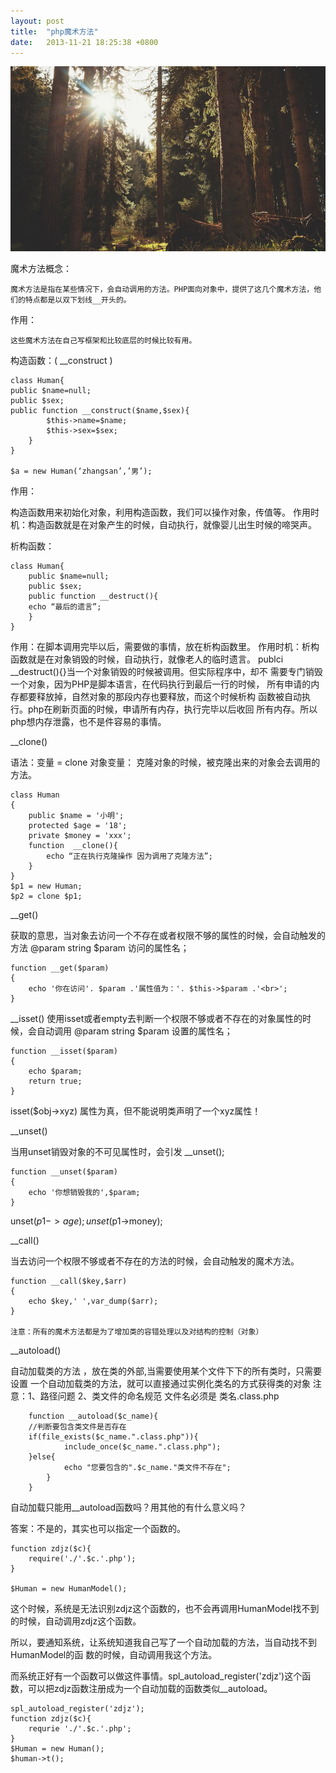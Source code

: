 ```yaml
---
layout: post
title:  "php魔术方法"
date:   2013-11-21 18:25:38 +0800
---
```

<img src="/images/fulls/02.jpg" class="fit image">


魔术方法概念：

	魔术方法是指在某些情况下，会自动调用的方法。PHP面向对象中，提供了这几个魔术方法，他们的特点都是以双下划线__开头的。

作用：

	这些魔术方法在自己写框架和比较底层的时候比较有用。

构造函数：( __construct )

	class Human{
	public $name=null;
	public $sex;
	public function __construct($name,$sex){
			$this->name=$name;
			$this->sex=$sex;
		}
	}

	$a = new Human(‘zhangsan’,’男’);


作用：

构造函数用来初始化对象，利用构造函数，我们可以操作对象，传值等。
作用时机：构造函数就是在对象产生的时候，自动执行，就像婴儿出生时候的啼哭声。


析构函数：

	class Human{
		public $name=null;
		public $sex;
		public function __destruct(){
		echo “最后的遗言”;
		}
	}

作用：在脚本调用完毕以后，需要做的事情，放在析构函数里。
作用时机：析构函数就是在对象销毁的时候，自动执行，就像老人的临时遗言。
publci __destruct(){}当一个对象销毁的时候被调用。但实际程序中，却不	需要专门销毁一个对象，因为PHP是脚本语言，在代码执行到最后一行的时候，	所有申请的内存都要释放掉，自然对象的那段内存也要释放，而这个时候析构	函数被自动执行。php在刷新页面的时候，申请所有内存，执行完毕以后收回	所有内存。所以php想内存泄露，也不是件容易的事情。


__clone()

语法：变量 = clone 对象变量：
克隆对象的时候，被克隆出来的对象会去调用的方法。

	class Human
	{
		public $name = '小明';
		protected $age = '18';
		private $money = 'xxx';
		function  __clone(){
			echo “正在执行克隆操作 因为调用了克隆方法”;
		}
	}
	$p1 = new Human;
	$p2 = clone $p1;


__get()

获取的意思，当对象去访问一个不存在或者权限不够的属性的时候，会自动触发的方法
@param 		string 	$param 		访问的属性名；

	function __get($param)
	{
		echo '你在访问'. $param .'属性值为：'. $this->$param .'<br>';
	}


__isset()
使用isset或者empty去判断一个权限不够或者不存在的对象属性的时候，会自动调用
@param 	string 		$param 	设置的属性名；

	function __isset($param)
	{
		echo $param;
		return true;
	}

isset($obj->xyz) 属性为真，但不能说明类声明了一个xyz属性！


__unset()

当用unset销毁对象的不可见属性时，会引发 __unset();

	function __unset($param)
	{
		echo '你想销毁我的',$param;
	}

unset($p1->age);
unset($p1->money);

__call() 

当去访问一个权限不够或者不存在的方法的时候，会自动触发的魔术方法。

	function __call($key,$arr)
	{
		echo $key,' ',var_dump($arr);
	}

	注意：所有的魔术方法都是为了增加类的容错处理以及对结构的控制（对象）


__autoload()

自动加载类的方法 ，放在类的外部,当需要使用某个文件下下的所有类时，只需要设置	一个自动加载类的方法，就可以直接通过实例化类名的方式获得类的对象
注意：1、路径问题
      2、类文件的命名规范  文件名必须是   类名.class.php

		function __autoload($c_name){
		//判断要包含类文件是否存在
		if(file_exists($c_name.".class.php")){
				include_once($c_name.".class.php");
		}else{
				echo "您要包含的".$c_name."类文件不存在";
			}
		}

自动加载只能用__autoload函数吗？用其他的有什么意义吗？

答案：不是的，其实也可以指定一个函数的。

	function zdjz($c){
		require('./'.$c.'.php');
	}

	$Human = new HumanModel();

这个时候，系统是无法识别zdjz这个函数的，也不会再调用HumanModel找不到的时候，自动调用zdjz这个函数。

所以，要通知系统，让系统知道我自己写了一个自动加载的方法，当自动找不到HumanModel的函	数的时候，自动调用我这个方法。

而系统正好有一个函数可以做这件事情。spl_autoload_register('zdjz')这个函数，可以把zdjz函数注册成为一个自动加载的函数类似__autoload。

	spl_autoload_register('zdjz');
	function zdjz($c){
		requrie './'.$c.'.php';
	}
	$Human = new Human();
	$human->t();
	